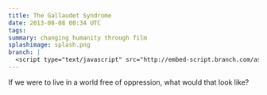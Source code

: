 ```yaml
---
title: The Gallaudet Syndrome
date: 2013-08-08 00:34 UTC
tags:
summary: changing humanity through film
splashimage: splash.png
branch: |
  <script type="text/javascript" src="http://embed-script.branch.com/assets/embed/embed.m.js?body=0" data-branch-embedid="SL-hAglt-XE" ></script><noscript><a href="http://branch.com/b/project-humanity">Project Humanity</a></noscript>
---
```


If we were to live in a world free of oppression, what would that look like?


